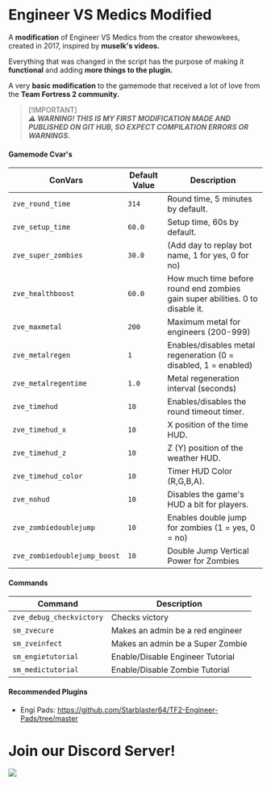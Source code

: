 # Engineer VS Medics Modified
A **modification** of Engineer VS Medics from the creator shewowkees, created in 2017, inspired by **muselk's videos.**

Everything that was changed in the script has the purpose of making it **functional** and adding **more things to the plugin.**

A very **basic modification** to the gamemode that received a lot of love from the **Team Fortress 2 community.**

> [!IMPORTANT]\
> ***⚠ WARNING! THIS IS MY FIRST MODIFICATION MADE AND PUBLISHED ON GIT HUB, SO EXPECT COMPILATION ERRORS OR WARNINGS.***

#### Gamemode Cvar's

| **ConVars**               | **Default Value** | **Description**                                                                 |
|---------------------------|-------------------|---------------------------------------------------------------------------------|
| `zve_round_time`          | `314`             | Round time, 5 minutes by default.                                               |
| `zve_setup_time`          | `60.0`            | Setup time, 60s by default.                                                     |
| `zve_super_zombies`       | `30.0`            | (Add day to replay bot name, 1 for yes, 0 for no)                               |
| `zve_healthboost`         | `60.0`            | How much time before round end zombies gain super abilities. 0 to disable it.   |
| `zve_maxmetal`            | `200`             | Maximum metal for engineers (200-999)                                           |
| `zve_metalregen`          | `1`               | Enables/disables metal regeneration (0 = disabled, 1 = enabled)                 |
| `zve_metalregentime`      | `1.0`             | Metal regeneration interval (seconds)                                           |
| `zve_timehud`             | `10`              | Enables/disables the round timeout timer.                                       |
| `zve_timehud_x`           | `10`              | X position of the time HUD.                                                     |
| `zve_timehud_z`           | `10`              | Z (Y) position of the weather HUD.                                              |
| `zve_timehud_color`       | `10`              | Timer HUD Color (R,G,B,A).                                                      |
| `zve_nohud`               | `10`              | Disables the game's HUD a bit for players.                                      |
| `zve_zombiedoublejump`    | `10`              | Enables double jump for zombies (1 = yes, 0 = no)                               |
| `zve_zombiedoublejump_boost`| `10`            | Double Jump Vertical Power for Zombies                                          |

#### Commands

| **Command**               | **Description**                                                                 |
|---------------------------|---------------------------------------------------------------------------------|
| `zve_debug_checkvictory`  | Checks victory                                                                  |
| `sm_zvecure`              | Makes an admin be a red engineer                                                |
| `sm_zveinfect`            | Makes an admin be a Super Zombie                                                |
| `sm_engietutorial`        | Enable/Disable Engineer Tutorial                                                |
| `sm_medictutorial`        | Enable/Disable Zombie Tutorial                                                  |

#### Recommended Plugins

- Engi Pads: https://github.com/Starblaster64/TF2-Engineer-Pads/tree/master

# **Join our Discord Server!**

[![](https://dcbadge.vercel.app/api/server/xftqrvZSAw)](https://discord.gg/xftqrvZSAw)
